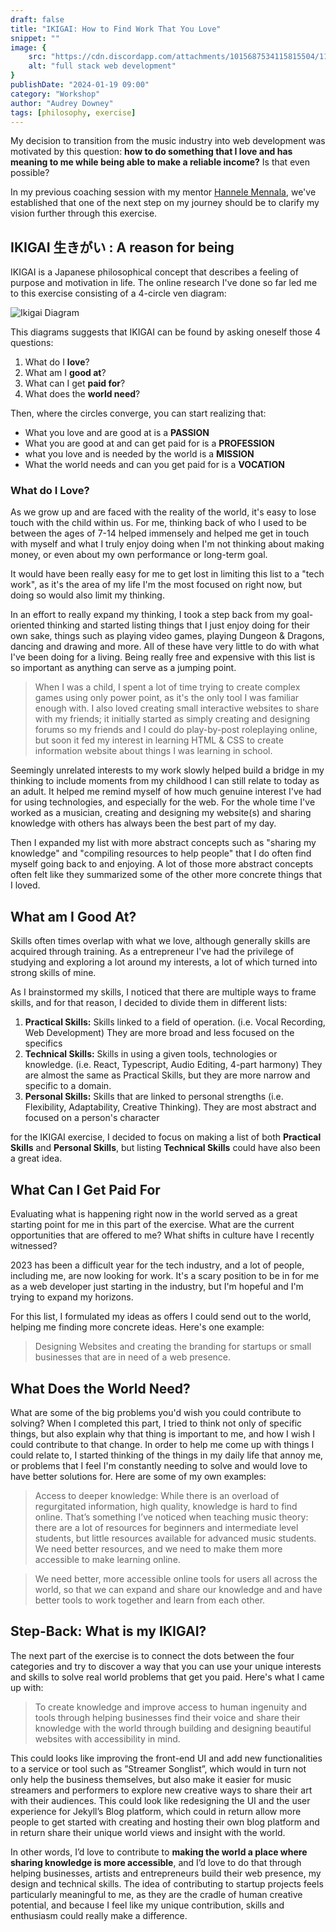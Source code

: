 ```yaml
---
draft: false
title: "IKIGAI: How to Find Work That You Love"
snippet: ""
image: {
    src: "https://cdn.discordapp.com/attachments/1015687534115815504/1197826153570906142/elvann_abstract_illustration_about_love_with_hearts_and_curves__584c7fea-a0a2-4c9d-b9e5-f7d6da8e40de.png?ex=65bcad89&is=65aa3889&hm=3d16f0e6678ea55a2f1b81ae0ab6517cebb67c9db4eb6a748ba52321e59ea70a&",
    alt: "full stack web development"
}
publishDate: "2024-01-19 09:00"
category: "Workshop"
author: "Audrey Downey"
tags: [philosophy, exercise]
---
```


My decision to transition from the music industry into web development was motivated by this question: **how to do something that I love and has meaning to me while being able to make a reliable income?** Is that even possible?

<!-- For me, transitioning from doing coding as a more serious option for the future was the answer, or at least part of it. -->

In my previous coaching session with my mentor [Hannele Mennala](https://www.linkedin.com/in/hannelemennala/), we've established that one of the next step on my journey should be to clarify my vision further through this exercise.

## IKIGAI 生きがい : A reason for being

IKIGAI is a Japanese philosophical concept that describes a feeling of purpose and motivation in life.  The online research I've done so far led me to this exercise consisting of a 4-circle ven diagram:


 <!-- from following your passion, consists of 2 aspects:

1. **Source**: which brings value to one's life
2. **Meaning**: Feeling that one's life has value or meaning because of that source.

Ikigai can be classified in 3 directions:

1. **Social**: what is accepted by society through volunteering activities & community activities
2. **Asocial**: what is not directly related to society, such as faith or self-discipline
3. **Anti-social**: the basic motivation for living through dark emotions, such as hate or desire for vengeance. -->


![Ikigai Diagram](https://media.discordapp.net/attachments/1007918780594257953/1197862127420063754/ikigai-1.png?ex=65bccf0a&is=65aa5a0a&hm=f38fc8939a629f201c7907b9d09429ed1d0357e11e18bf9d652ab5bebe9c6846&=&format=webp&quality=lossless&width=671&height=671)

This diagrams suggests that IKIGAI can be found by asking oneself those 4 questions:

1. What do I **love**?
2. What am I **good at**?
3. What can I get **paid for**?
4. What does the **world need**?

Then, where the circles converge, you can start realizing that:

- What you love and are good at is a **PASSION**
- What you are good at and can get paid for is a **PROFESSION**
- what you love and is needed by the world is a **MISSION**
- What the world needs and can you get paid for is a **VOCATION**


### What do I Love?

As we grow up and are faced with the reality of the world, it's easy to lose touch with the child within us.  For me, thinking back of who I used to be between the ages of 7-14 helped immensely and helped me get in touch with myself and what I truly enjoy doing when I'm not thinking about making money, or even about my own performance or long-term goal.  

It would have been really easy for me to get lost in limiting this list to a "tech work", as it's the area of my life I'm the most focused on right now, but doing so would also limit my thinking.

In an effort to really expand my thinking, I took a step back from my goal-oriented thinking and started listing things that I just enjoy doing for their own sake, things such as playing video games, playing Dungeon & Dragons, dancing and drawing and more. All of these have very little to do with what I've been doing for a living.  Being really free and expensive with this list is so important as anything can serve as a jumping point.

> When I was a child, I spent a lot of time trying to create complex games using only power point, as it's the only tool I was familiar enough with.  I also loved creating small interactive websites to share with my friends; it initially started as simply creating and designing forums so my friends and I could do play-by-post roleplaying online, but soon it fed my interest in learning HTML & CSS to create information website about things I was learning in school.

Seemingly unrelated interests to my work slowly helped build a bridge in my thinking to include moments from my childhood I can still relate to today as an adult.  It helped me remind myself of how much genuine interest I've had for using technologies, and especially for the web.  For the whole time I've worked as a musician, creating and designing my website(s) and sharing knowledge with others has always been the best part of my day.

Then I expanded my list with more abstract concepts such as "sharing my knowledge" and "compiling resources to help people" that I do often find myself going back to and enjoying.  A lot of those more abstract concepts often felt like they summarized some of the other more concrete things that I loved.

## What am I Good At?

Skills often times overlap with what we love, although generally skills are acquired through training.  As a entrepreneur I've had the privilege of studying and exploring a lot around my interests, a lot of which turned into strong skills of mine.

As I brainstormed my skills, I noticed that there are multiple ways to frame skills, and for that reason, I decided to divide them in different lists:

1. **Practical Skills:** Skills linked to a field of operation. (i.e. Vocal Recording, Web Development)  They are more broad and less focused on the specifics
2. **Technical Skills:** Skills in using a given tools, technologies or knowledge. (i.e. React, Typescript, Audio Editing, 4-part harmony)  They are almost the same as Practical Skills, but they are more narrow and specific to a domain.
3. **Personal Skills:** Skills that are linked to personal strengths (i.e. Flexibility, Adaptability, Creative Thinking).  They are most abstract and focused on a person's character

for the IKIGAI exercise, I decided to focus on making a list of both **Practical Skills** and **Personal Skills**, but listing  **Technical Skills** could have also been a great idea.

## What Can I Get Paid For

Evaluating what is happening right now in the world served as a great starting point for me in this part of the exercise.  What are the current opportunities that are offered to me?  What shifts in culture have I recently witnessed?

2023 has been a difficult year for the tech industry, and a lot of people, including me, are now looking for work.  It's a scary position to be in for me as a web developer just starting in the industry, but I'm hopeful and I'm trying to expand my horizons.

For this list, I formulated my ideas as offers I could send out to the world, helping me finding more concrete ideas.  Here's one example:

> Designing Websites and creating the branding for startups or small businesses that are in need of a web presence.


## What Does the World Need?

What are some of the big problems you'd wish you could contribute to solving?  When I completed this part, I tried to think not only of specific things, but also explain why that thing is important to me, and how I wish I could contribute to that change.  In order to help me come up with things I could relate to, I started thinking of the things in my daily life that annoy me, or problems that I feel I'm constantly needing to solve and would love to have better solutions for.  Here are some of my own examples:

> Access to deeper knowledge: While there is an overload of regurgitated information, high quality, knowledge is hard to find online. That’s something I’ve noticed when teaching music theory: there are a lot of resources for beginners and intermediate level students, but little resources available for advanced music students.  We need better resources, and we need to make them more accessible to make learning online.

> We need better, more accessible online tools for users all across the world, so that we can expand and share our knowledge and and have better tools to work together and learn from each other.

## Step-Back: What is my IKIGAI?

The next part of the exercise is to connect the dots between the four categories and try to discover a way that you can use your unique interests and skills to solve real world problems that get you paid.  Here's what I came up with:

> To create knowledge and improve access to human ingenuity and tools through helping businesses find their voice and share their knowledge with the world through building and designing beautiful websites with accessibility in mind.

This could looks like improving the front-end UI and add new functionalities to a service or tool such as ”Streamer Songlist”, which would in turn not only help the business themselves, but also make it easier for music streamers and performers to explore new creative ways to share their art with their audiences.
This could look like redesigning the UI and the user experience for Jekyll’s Blog platform, which could in return allow more people to get started with creating and hosting their own blog platform and in return share their unique world views and insight with the world.

In other words, I’d love to contribute to **making the world a place where sharing knowledge is more accessible**, and I’d love to do that through helping businesses, artists and entrepreneurs build their web presence, my design and technical skills.  The idea of contributing to startup projects feels particularly meaningful to me, as they are the cradle of human creative potential, and because I feel like my unique contribution, skills and enthusiasm could really make a difference.
